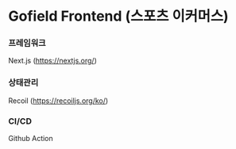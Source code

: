 # Gofield Frontend (스포츠 이커머스)

### 프레임워크
Next.js (https://nextjs.org/)
<br />

### 상태관리
Recoil (https://recoiljs.org/ko/)
<br />

### CI/CD
Github Action
